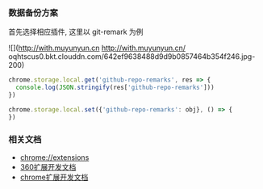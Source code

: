### 数据备份方案

首先选择相应插件, 这里以 git-remark 为例

![](http://with.muyunyun.cn
http://with.muyunyun.cn/
oqhtscus0.bkt.clouddn.com/642ef9638488d9d9b0857464b354f246.jpg-200)

```js
chrome.storage.local.get('github-repo-remarks', res => {
  console.log(JSON.stringify(res['github-repo-remarks']))
})
```

```js
chrome.storage.local.set({'github-repo-remarks': obj}, () => {
})
```

### 相关文档

* [chrome://extensions](chrome://extensions)
* [360扩展开发文档](http://open.chrome.360.cn/extension_dev/overview.html)
* [chrome扩展开发文档](https://developer.chrome.com/extensions)